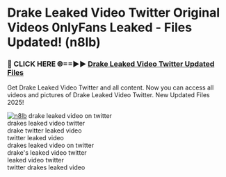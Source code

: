 # Drake Leaked Video Twitter Original Videos 0nlyFans Leaked - Files Updated! (n8lb)

<h3>🔴 CLICK HERE 🌐==►► <a href="https://tinyurl.com/3hn5wdd3" rel="nofollow">Drake Leaked Video Twitter Updated Files</a></h3>

Get Drake Leaked Video Twitter and all content. Now you can access all videos and pictures of Drake Leaked Video Twitter. New Updated Files 2025!

[![n8lb](https://i.imgur.com/4HnBqBT.gif)](https://tinyurl.com/3hn5wdd3)
drake leaked video on twitter<br>
drakes leaked video twitter<br>
drake twitter leaked video<br>
twitter leaked video<br>
drakes leaked video on twitter<br>
drake's leaked video twitter<br>
leaked video twitter<br>
twitter drakes leaked video